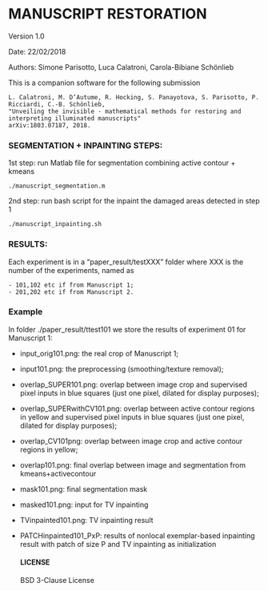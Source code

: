 # MANUSCRIPT RESTORATION
Version 1.0

Date: 22/02/2018

Authors: Simone Parisotto, Luca Calatroni, Carola-Bibiane Schönlieb

This is a companion software for the following submission
```
L. Calatroni, M. D’Autume, R. Hocking, S. Panayotova, S. Parisotto, P. Ricciardi, C.-B. Schönlieb, 
"Unveiling the invisible - mathematical methods for restoring and interpreting illuminated manuscripts"
arXiv:1803.07187, 2018.
```

### SEGMENTATION + INPAINTING STEPS:
1st step: run Matlab file for segmentation combining active contour + kmeans 
```
./manuscript_segmentation.m
```
2nd step: run bash script for the inpaint the damaged areas detected in step 1
```
./manuscript_inpainting.sh
```

### RESULTS:
Each experiment is in a “paper_result/testXXX” folder where XXX is the number of the 
experiments, named as 
```
- 101,102 etc if from Manuscript 1;
- 201,202 etc if from Manuscript 2.
```

### Example
In folder ./paper_result/ttest101 we store the results of experiment 01 for Manuscript 1:
- input_orig101.png: the real crop of Manuscript 1;
- input101.png: the preprocessing (smoothing/texture removal);
- overlap_SUPER101.png: overlap between image crop and supervised pixel inputs in blue 
  squares (just one pixel, dilated for display purposes);
- overlap_SUPERwithCV101.png: overlap between active contour regions in yellow and 
  supervised pixel inputs in blue squares (just one pixel, dilated for display purposes);
- overlap_CV101png: overlap between image crop and active contour regions in yellow;
- overlap101.png: final overlap between image and segmentation from kmeans+activecontour
- mask101.png: final segmentation mask
- masked101.png: input for TV inpainting
- TVinpainted101.png: TV inpainting result
- PATCHinpainted101_PxP: results of nonlocal exemplar-based inpainting result with patch 
  of size P and TV inpainting as initialization
  
  #### LICENSE
  BSD 3-Clause License
